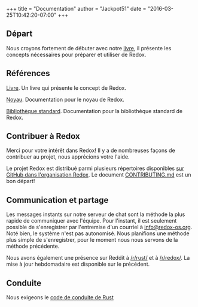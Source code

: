 +++
title = "Documentation"
author = "Jackpot51"
date = "2016-03-25T10:42:20-07:00"
+++

## Départ

Nous croyons fortement de débuter avec notre [livre](https://doc.redox-os.org/book/), il présente les concepts nécessaires pour préparer et utiliser de Redox.

## Références

[Livre](https://doc.redox-os.org/book/). Un livre qui présente le concept de Redox.

[Noyau](https://doc.redox-os.org/kernel/kernel/). Documentation pour le noyau de Redox.

[Bibliothèque standard](https://doc.redox-os.org/std/std/). Documentation pour la bibliothèque standard de Redox.

## Contribuer à Redox

Merci pour votre intérêt dans Redox!
Il y a de nombreuses façons de contribuer au projet, nous apprécions votre l'aide.

Le projet Redox est distribué parmi plusieurs répertoires disponibles
[sur GitHub dans l'organisation Redox](https://github.com/redox-os). Le document
[CONTRIBUTING.md](https://github.com/redox-os/redox/blob/master/CONTRIBUTING.md)
est un bon départ!

## Communication et partage

Les messages instants sur notre serveur de chat sont la méthode la plus rapide de 
communiquer avec l'équipe. Pour l'instant, il est seulement possible de s'enregistrer 
par l'entremise d'un courriel à [info@redox-os.org](mailto:info@redox-os.org). Noté
bien, le système n'est pas autonomisé. Nous planifions une méthode plus simple de 
s'enregistrer, pour le moment nous nous servons de la méthode précédente.

Nous avons également une présence sur Reddit à 
[/r/rust/](https://www.reddit.com/r/rust) et à
[/r/redox/](https://www.reddit.com/r/redox). La mise à jour hebdomadaire est disponible sur le précédent.

## Conduite

Nous exigeons le [code de conduite de Rust](https://www.rust-lang.org/fr/conduct.html)
